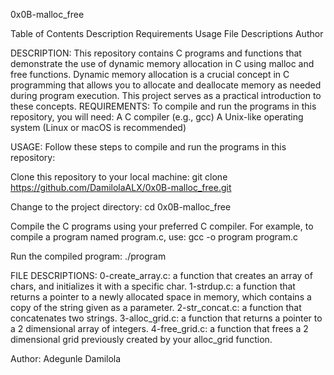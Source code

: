 0x0B-malloc_free

Table of Contents
Description
Requirements
Usage
File Descriptions
Author


DESCRIPTION:
This repository contains C programs and functions that demonstrate the use of dynamic memory allocation in C using malloc and free functions. Dynamic memory allocation is a crucial concept in C programming that allows you to allocate and deallocate memory as needed during program execution. This project serves as a practical introduction to these concepts.
REQUIREMENTS:
To compile and run the programs in this repository, you will need:
A C compiler (e.g., gcc)
A Unix-like operating system (Linux or macOS is recommended)

USAGE:
Follow these steps to compile and run the programs in this repository:

Clone this repository to your local machine:
git clone https://github.com/DamilolaALX/0x0B-malloc_free.git

Change to the project directory:
cd 0x0B-malloc_free

Compile the C programs using your preferred C compiler. For example, to compile a program named program.c, use:
gcc -o program program.c

Run the compiled program:
./program

FILE DESCRIPTIONS:
0-create_array.c: a function that creates an array of chars, and initializes it with a specific char.
1-strdup.c: a function that returns a pointer to a newly allocated space in memory, which contains a copy of the string given as a parameter.
2-str_concat.c:  a function that concatenates two strings.
3-alloc_grid.c: a function that returns a pointer to a 2 dimensional array of integers.
4-free_grid.c: a function that frees a 2 dimensional grid previously created by your alloc_grid function.

Author:
Adegunle Damilola
